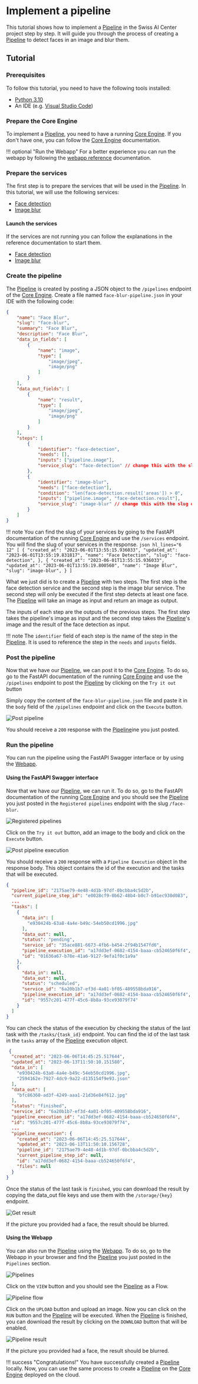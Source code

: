 # Implement a pipeline

This tutorial shows how to implement a [Pipeline](../reference/pipeline.md) in the Swiss AI Center project step by step.
It will guide you through the process of creating a [Pipeline](../reference/pipeline.md) to detect faces in an image and blur them.

## Tutorial

### Prerequisites

To follow this tutorial, you need to have the following tools installed:

- [Python 3.10](https://www.python.org/downloads/)
- An IDE (e.g. [Visual Studio Code](https://code.visualstudio.com/))

### Prepare the Core Engine

To implement a [Pipeline](../reference/pipeline.md), you need to have a running [Core Engine](../reference/core-engine.md). If you don't have one, you can follow the [Core Engine](../reference/core-engine.md) documentation.

!!! optional "Run the Webapp"
    For a better experience you can run the webapp by following the [webapp reference](../reference/webapp.md) documentation.

### Prepare the services

The first step is to prepare the services that will be used in the [Pipeline](../reference/pipeline.md). In this tutorial, we will use the following services:

- [Face detection](https://face-detection-swiss-ai-center.kube.isc.heia-fr.ch/docs)
- [Image blur](https://image-blur-swiss-ai-center.kube.isc.heia-fr.ch/docs)

#### Launch the services

If the services are not running you can follow the explanations in the reference documentation to start them.

- [Face detection](../reference/face-detection.md)
- [Image blur](../reference/image-blur.md)

### Create the pipeline

The [Pipeline](../reference/pipeline.md) is created by posting a JSON object to the `/pipelines` endpoint of the [Core Engine](../reference/core-engine.md). Create a file named `face-blur-pipeline.json` in your IDE with the following code:

``` json hl_lines="29 36"
{
    "name": "Face Blur",
    "slug": "face-blur",
    "summary": "Face Blur",
    "description": "Face Blur",
    "data_in_fields": [
        {
            "name": "image",
            "type": [
                "image/jpeg",
                "image/png"
            ]
        }
    ],
    "data_out_fields": [
        {
            "name": "result",
            "type": [
                "image/jpeg",
                "image/png"
            ]
        }
    ],
    "steps": [
        {
            "identifier": "face-detection",
            "needs": [],
            "inputs": ["pipeline.image"],
            "service_slug": "face-detection" // change this with the slug of your face detection service
        },
        {
            "identifier": "image-blur",
            "needs": ["face-detection"],
            "condition": "len(face-detection.result['areas']) > 0",
            "inputs": ["pipeline.image", "face-detection.result"],
            "service_slug": "image-blur" // change this with the slug of your image blur service
        }
    ]
}
```

!!! note
    You can find the slug of your services by going to the FastAPI documentation of the running [Core Engine](../reference/core-engine.md) and use the `/services` endpoint.
    You will find the slug of your services in the response.
    <!-- markdownlint-disable MD046 MD038 -->
    ``` json hl_lines="6 12"
        [
            {
                "created_at": "2023-06-01T13:55:15.936033",
                "updated_at": "2023-06-01T13:55:19.831817",
                "name": "Face Detection",
                "slug": "face-detection",
            },
            {
                "created_at": "2023-06-01T13:55:15.936033",
                "updated_at": "2023-06-01T13:55:19.800560",
                "name": "Image Blur",
                "slug": "image-blur",
            }
        ]
    ```
    <!-- markdownlint-enable MD046 MD038 -->

What we just did is to create a [Pipeline](../reference/pipeline.md) with two steps. The first step is the face detection service and the second step is the image blur service. The second step will only be executed if the first step detects at least one face. The [Pipeline](../reference/pipeline.md) will take an image as input and return an image as output.

The inputs of each step are the outputs of the previous steps. The first step takes the pipeline's image as input and the second step takes the [Pipeline](../reference/pipeline.md)'s image and the result of the face detection as input.

!!! note
    The `identifier` field of each step is the name of the step in the [Pipeline](../reference/pipeline.md). It is used to reference the step in the `needs` and `inputs` fields.

### Post the pipeline

Now that we have our [Pipeline](../reference/pipeline.md), we can post it to the [Core Engine](../reference/core-engine.md). To do so, go to the FastAPI documentation of the running [Core Engine](../reference/core-engine.md) and use the `/pipelines` endpoint to post the [Pipeline](../reference/pipeline.md) by clicking on the `Try it out` button

Simply copy the content of the `face-blur-pipeline.json` file and paste it in the `body` field of the `/pipelines` endpoint and click on the `Execute` button.

![Post pipeline](../assets/screenshots/post-pipeline.png)

You should receive a `200` response with the [Pipeline](../reference/pipeline.md)ine you just posted.

### Run the pipeline

You can run the pipeline using the FastAPI Swagger interface or by using the [Webapp](../reference/webapp.md).

#### Using the FastAPI Swagger interface

Now that we have our [Pipeline](../reference/pipeline.md), we can run it. To do so, go to the FastAPI documentation of the running [Core Engine](../reference/core-engine.md) and you should see the [Pipeline](../reference/pipeline.md) you just posted in the `Registered pipelines` endpoint with the slug `/face-blur`.

![Registered pipelines](../assets/screenshots/registered-pipeline.png)

Click on the `Try it out` button, add an image to the body and click on the `Execute` button.

![Post pipeline execution](../assets/screenshots/post-pipeline.png)

You should receive a `200` response with a `Pipeline Execution` object in the response body. This object contains the id of the execution and the tasks that will be executed.

``` json hl_lines="5-24"
{
  "pipeline_id": "2175ae79-4e48-4d1b-97df-0bcbba4c5d2b",
  "current_pipeline_step_id": "e0028cf9-0b62-48b4-b0c7-b91ec930d083",
  ...
  "tasks": [
    {
      "data_in": [
        "e930424b-63a8-4a4e-b49c-54eb50cd1996.jpg"
      ],
      "data_out": null,
      "status": "pending",
      "service_id": "35ace881-6673-4fb6-b454-2f94b1547fd6",
      "pipeline_execution_id": "a17dd3ef-0682-4154-baaa-cb524650f6f4",
      "id": "01636a67-b78e-41a6-9127-9efa1f0c1a9a"
    },
    {
      "data_in": null,
      "data_out": null,
      "status": "scheduled",
      "service_id": "6a20b1b7-ef3d-4a01-bf05-409558bda916",
      "pipeline_execution_id": "a17dd3ef-0682-4154-baaa-cb524650f6f4",
      "id": "9557c201-477f-45c6-8b8a-93ce93079f74"
    }    
  ]
}
```

You can check the status of the execution by checking the status of the last task with the `/tasks/{task_id}` endpoint. You can find the id of the last task in the `tasks` array of the [Pipeline](../reference/pipeline.md) execution object.

``` json hl_lines="9 14"
 {
  "created_at": "2023-06-06T14:45:25.517644",
  "updated_at": "2023-06-13T11:50:10.151580",
  "data_in": [
    "e930424b-63a8-4a4e-b49c-54eb50cd1996.jpg",
    "2594162e-7927-4dc9-9a22-d135154f9e93.json"
  ],
  "data_out": [
    "bfc86360-ad3f-4249-aaa1-21d36e84f612.jpg"
  ],
  "status": "finished",
  "service_id": "6a20b1b7-ef3d-4a01-bf05-409558bda916",
  "pipeline_execution_id": "a17dd3ef-0682-4154-baaa-cb524650f6f4",
  "id": "9557c201-477f-45c6-8b8a-93ce93079f74",
  ...
  "pipeline_execution": {
    "created_at": "2023-06-06T14:45:25.517644",
    "updated_at": "2023-06-13T11:50:10.156728",
    "pipeline_id": "2175ae79-4e48-4d1b-97df-0bcbba4c5d2b",
    "current_pipeline_step_id": null,
    "id": "a17dd3ef-0682-4154-baaa-cb524650f6f4",
    "files": null
  }
}
```

Once the status of the last task is `finished`, you can download the result by copying the data_out file keys and use them with the `/storage/{key}` endpoint.

![Get result](../assets/screenshots/pipeline-result.png)

If the picture you provided had a face, the result should be blurred.

#### Using the Webapp

You can also run the [Pipeline](../reference/pipeline.md) using the [Webapp](../reference/webapp.md). To do so, go to the Webapp in your browser and find the [Pipeline](../reference/pipeline.md) you just posted in the `Pipelines` section.

![Pipelines](../assets/screenshots/pipelines.png)

Click on the `VIEW` button and you should see the [Pipeline](../reference/pipeline.md) as a Flow.

![Pipeline flow](../assets/screenshots/pipeline-flow.png)

Click on the `UPLOAD` button and upload an image. Now you can click on the `RUN` button and the [Pipeline](../reference/pipeline.md) will be executed. When the [Pipeline](../reference/pipeline.md) is finished, you can download the result by clicking on the `DOWNLOAD` button that will be enabled.

![Pipeline result](../assets/screenshots/pipeline-result-webapp.png)

If the picture you provided had a face, the result should be blurred.

!!! success "Congratulations!"
    You have successfully created a [Pipeline](../reference/pipeline.md) locally. Now, you can use the same process to create a [Pipeline](../reference/pipeline.md) on the [Core Engine](../reference/core-engine.md) deployed on the cloud.
